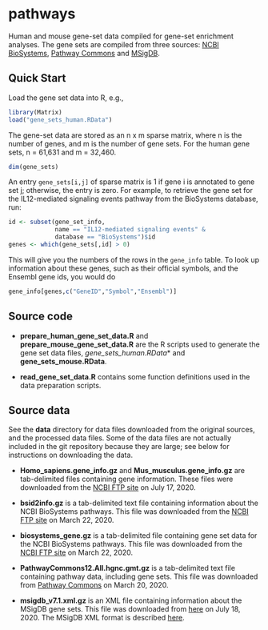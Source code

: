 # pathways

Human and mouse gene-set data compiled for gene-set enrichment
analyses. The gene sets are compiled from three sources:
[NCBI BioSystems][biosystems], [Pathway Commons][pc] and
[MSigDB][msigdb].

## Quick Start

Load the gene set data into R, e.g.,

```R
library(Matrix)
load("gene_sets_human.RData")
```

The gene-set data are stored as an n x m sparse matrix, where n is the
number of genes, and m is the number of gene sets. For the human gene
sets, n = 61,631 and m = 32,460.

```R
dim(gene_sets)
```

An entry `gene_sets[i,j]` of sparse matrix is 1 if gene i is annotated
to gene set j; otherwise, the entry is zero. For example, to retrieve
the gene set for the IL12-mediated signaling events pathway from the
BioSystems database, run:

```R
id <- subset(gene_set_info,
             name == "IL12-mediated signaling events" &
             database == "BioSystems")$id
genes <- which(gene_sets[,id] > 0)
```

This will give you the numbers of the rows in the `gene_info`
table. To look up information about these genes, such as their
official symbols, and the Ensembl gene ids, you would do

```R
gene_info[genes,c("GeneID","Symbol","Ensembl")]
```

## Source code

+ **prepare_human_gene_set_data.R** and
  **prepare_mouse_gene_set_data.R** are the R scripts used to generate
  the gene set data files, *gene_sets_human.RData** and
  **gene_sets_mouse.RData**.

+ **read_gene_set_data.R** contains some function definitions used in
  the data preparation scripts.

## Source data

See the **data** directory for data files downloaded from the original
sources, and the processed data files. Some of the data files are not
actually included in the git repository because they are large; see
below for instructions on downloading the data.

+ **Homo_sapiens.gene_info.gz** and **Mus_musculus.gene_info.gz** are
  tab-delimited files containing gene information. These files were
  downloaded from the [NCBI FTP site][ncbi-ftp-gene] on July 17, 2020.

+ **bsid2info.gz** is a tab-delimited text file containing information
  about the NCBI BioSystems pathways. This file was downloaded from
  the [NCBI FTP site][ncbi-ftp-biosystems] on March 22, 2020.

+ **biosystems_gene.gz** is a tab-delimited file containing gene set
  data for the NCBI BioSystems pathways. This file was downloaded from
  the [NCBI FTP site][ncbi-ftp-biosystems] on March 22, 2020.

+ **PathwayCommons12.All.hgnc.gmt.gz** is a tab-delimited text file
  containing pathway data, including gene sets. This file was
  downloaded from [Pathway Commons][pc-12-downloads] on March
  20, 2020.

+ **msigdb_v7.1.xml.gz** is an XML file containing information about
  the MSigDB gene sets. This file was downloaded from
  [here][msigdb-download] on July 18, 2020. The MSigDB XML format is
  described [here][msigdb-xml-format].

[biosystems]: https://www.ncbi.nlm.nih.gov/biosystems
[pc]: https://www.pathwaycommons.org
[ncbi-ftp-gene]: https://ftp.ncbi.nih.gov/gene
[hgnc]: https://www.genenames.org/download/custom
[ncbi-ftp-biosystems]: https://ftp.ncbi.nih.gov/pub/biosystems
[pc-12-downloads]: https://www.pathwaycommons.org/archives/PC2/v12
[gaf]: http://geneontology.org/docs/go-annotation-file-gaf-format-2.1
[msigdb]: https://www.gsea-msigdb.org/gsea/msigdb
[msigdb-download]: https://www.gsea-msigdb.org/gsea/downloads.jsp
[msigdb-xml-format]: https://software.broadinstitute.org/cancer/software/gsea/wiki/index.php/MSigDB_XML_description
